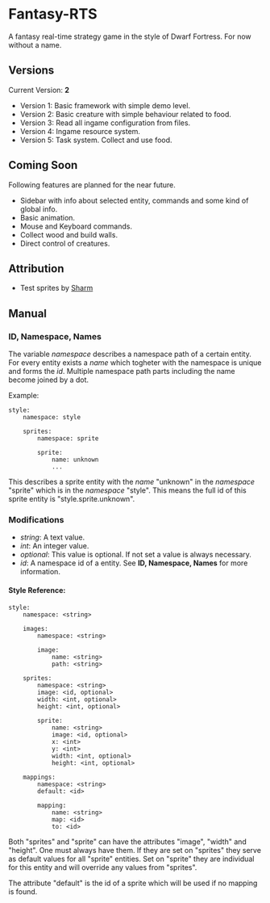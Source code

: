 # Fantasy-RTS

A fantasy real-time strategy game in the style of Dwarf Fortress. For now without a name.

## Versions

Current Version: **2**

- Version 1: Basic framework with simple demo level.
- Version 2: Basic creature with simple behaviour related to food.
- Version 3: Read all ingame configuration from files. 
- Version 4: Ingame resource system.
- Version 5: Task system. Collect and use food.

## Coming Soon

Following features are planned for the near future.

- Sidebar with info about selected entity, commands and some kind of global info.
- Basic animation.
- Mouse and Keyboard commands.
- Collect wood and build walls.
- Direct control of creatures.

## Attribution

- Test sprites by [Sharm](http://opengameart.org/content/16x16-overworld-tiles)

## Manual

### ID, Namespace, Names

The variable *namespace* describes a namespace path of a certain entity. For every entity exists a *name* which togheter with the namespace is unique and forms the *id*. Multiple namespace path parts including the name become joined by a dot.

Example:

    style:
        namespace: style
        
        sprites:
            namespace: sprite
    
            sprite:
                name: unknown
                ...

This describes a sprite entity with the *name* "unknown" in the *namespace* "sprite" which is in the *namespace* "style". This means the full id of this sprite entity is "style.sprite.unknown". 

### Modifications

- *string*: A text value.
- *int*: An integer value.
- *optional*: This value is optional. If not set a value is always necessary.
- *id*: A namespace id of a entity. See **ID, Namespace, Names** for more information.

#### Style Reference:

    style:
        namespace: <string>
    
        images:
            namespace: <string>
            
            image:
                name: <string>
                path: <string>
    
        sprites:
            namespace: <string>
            image: <id, optional>
            width: <int, optional>
            height: <int, optional>
    
            sprite:
                name: <string>
                image: <id, optional>
                x: <int>
                y: <int>
                width: <int, optional>
                height: <int, optional>
    
        mappings:
            namespace: <string>
            default: <id>
    
            mapping:
                name: <string>
                map: <id>
                to: <id>

Both "sprites" and "sprite" can have the attributes "image", "width" and "height". One must always have them. If they are set on "sprites" they serve as default values for all "sprite" entities. Set on "sprite" they are individual for this entity and will override any values from "sprites".

The attribute "default" is the id of a sprite which will be used if no mapping is found.
